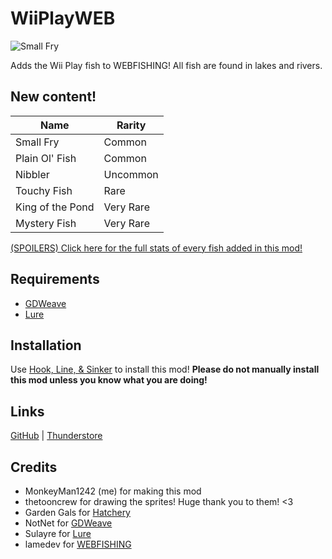 # WiiPlayWEB

![Small Fry](https://i.imgur.com/mn2ho6v.png)

Adds the Wii Play fish to WEBFISHING! All fish are found in lakes and rivers.

## New content!

| Name | Rarity |
| --- | --- |
| Small Fry | Common |
| Plain Ol' Fish | Common |
| Nibbler | Uncommon |
| Touchy Fish | Rare |
| King of the Pond | Very Rare |
| Mystery Fish | Very Rare |

[(SPOILERS) Click here for the full stats of every fish added in this mod!](https://github.com/MonkeyMan1242/WiiPlayWEB/blob/main/fish.csv)

## Requirements

- [GDWeave](https://github.com/NotNite/GDWeave)
- [Lure](https://github.com/Sulayre/WebfishingLure)

## Installation

Use [Hook, Line, & Sinker](https://thunderstore.io/c/webfishing/p/Pyoid/Hook_Line_and_Sinker/) to install this mod!
**Please do not manually install this mod unless you know what you are doing!**

## Links

[GitHub](https://github.com/MonkeyMan1242/WiiPlayWEB) | [Thunderstore](https://thunderstore.io/c/webfishing/p/MonkeyMan1242/WiiPlayWEB/)

## Credits

- MonkeyMan1242 (me) for making this mod
- thetooncrew for drawing the sprites! Huge thank you to them! <3
- Garden Gals for [Hatchery](https://github.com/coolbot100s/Hatchery)
- NotNet for [GDWeave](https://github.com/NotNite/GDWeave)
- Sulayre for [Lure](https://github.com/Sulayre/WebfishingLure)
- lamedev for [WEBFISHING](https://store.steampowered.com/app/3146520/WEBFISHING/)